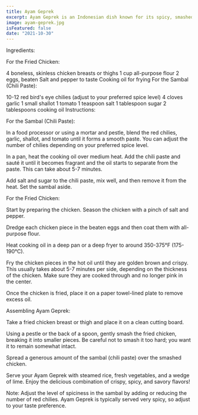 ```yaml
---
title: Ayam Geprek
excerpt: Ayam Geprek is an Indonesian dish known for its spicy, smashed fried chicken. Here's a recipe for this flavorful and fiery dish
image: ayam-geprek.jpg
isFeatured: false
date: "2021-10-30"
---
```


Ingredients:

For the Fried Chicken:

4 boneless, skinless chicken breasts or thighs
1 cup all-purpose flour
2 eggs, beaten
Salt and pepper to taste
Cooking oil for frying
For the Sambal (Chili Paste):

10-12 red bird's eye chilies (adjust to your preferred spice level)
4 cloves garlic
1 small shallot
1 tomato
1 teaspoon salt
1 tablespoon sugar
2 tablespoons cooking oil
Instructions:

For the Sambal (Chili Paste):

In a food processor or using a mortar and pestle, blend the red chilies, garlic, shallot, and tomato until it forms a smooth paste. You can adjust the number of chilies depending on your preferred spice level.

In a pan, heat the cooking oil over medium heat. Add the chili paste and sauté it until it becomes fragrant and the oil starts to separate from the paste. This can take about 5-7 minutes.

Add salt and sugar to the chili paste, mix well, and then remove it from the heat. Set the sambal aside.

For the Fried Chicken:

Start by preparing the chicken. Season the chicken with a pinch of salt and pepper.

Dredge each chicken piece in the beaten eggs and then coat them with all-purpose flour.

Heat cooking oil in a deep pan or a deep fryer to around 350-375°F (175-190°C).

Fry the chicken pieces in the hot oil until they are golden brown and crispy. This usually takes about 5-7 minutes per side, depending on the thickness of the chicken. Make sure they are cooked through and no longer pink in the center.

Once the chicken is fried, place it on a paper towel-lined plate to remove excess oil.

Assembling Ayam Geprek:

Take a fried chicken breast or thigh and place it on a clean cutting board.

Using a pestle or the back of a spoon, gently smash the fried chicken, breaking it into smaller pieces. Be careful not to smash it too hard; you want it to remain somewhat intact.

Spread a generous amount of the sambal (chili paste) over the smashed chicken.

Serve your Ayam Geprek with steamed rice, fresh vegetables, and a wedge of lime. Enjoy the delicious combination of crispy, spicy, and savory flavors!

Note: Adjust the level of spiciness in the sambal by adding or reducing the number of red chilies. Ayam Geprek is typically served very spicy, so adjust to your taste preference.

